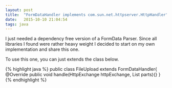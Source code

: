 ```yaml
---
layout: post
title:  "FormDataHandler implements com.sun.net.httpserver.HttpHandler"
date:   2015-10-10 21:04:54
tags: java
---
```

I just needed a dependency free version of a FormData Parser. Since all libraries I found were rather heavy weight I decided to start on my own implementation and share this one.

To use this one, you can just extends the class below.

{% highlight java %}
public class FileUpload extends FormDataHandler{
  @Override
  public void handle(HttpExchange httpExchange, List<MultiPart> parts){}
}
{% endhighlight %}

<script src="https://gist.github.com/0f19780d131d903879a2.js"> </script>
